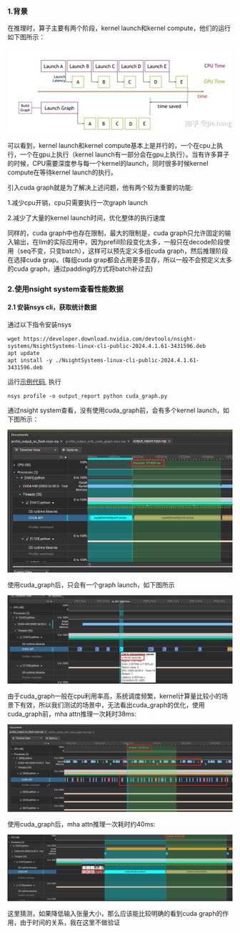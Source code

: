 ### 1.背景

在推理时，算子主要有两个阶段，kernel launch和kernel compute，他们的运行如下图所示：

![cuda_graph](./images/cuda_graph.png)

可以看到，kernel launch和kernel compute基本上是并行的，一个在cpu上执行，一个在gpu上执行（kernel launch有一部分会在gpu上执行）。当有许多算子的时候，CPU需要深度参与每一个kernel的launch，同时很多时候kernel compute在等待kernel launch的执行。

引入cuda graph就是为了解决上述问题，他有两个较为重要的功能:

1.减少cpu开销，cpu只需要执行一次graph launch

2.减少了大量的kernel launch时间，优化整体的执行速度

同样的，cuda graph中也存在限制，最大的限制是，cuda graph只允许固定的输入输出，在llm的实际应用中，因为prefill阶段变化太多，一般只在decode阶段使用（seq不变，只变batch），这样可以预先定义多组cuda graph，然后推理阶段在选择cuda grap。(每组cuda grap都会占用更多显存，所以一般不会预定义太多的cuda graph，通过padding的方式将batch补过去)

### 2.使用nsight system查看性能数据

#### 2.1 安装nsys cli，获取统计数据
通过以下指令安装nsys
```
wget https://developer.download.nvidia.com/devtools/nsight-systems/NsightSystems-linux-cli-public-2024.4.1.61-3431596.deb
apt update
apt install -y ./NsightSystems-linux-cli-public-2024.4.1.61-3431596.deb
```

运行[示例代码](./cuda_graph.py), 执行
```
nsys profile -o output_report python cuda_graph.py
```

通过nsight system查看，没有使用cuda_graph前，会有多个kernel launch，如下图所示：

![no_cuda_graph](./images/no_cuda_graph.png)

使用cuda_graph后，只会有一个graph launch，如下图所示

![cuda_graph_sample](./images/cuda_graph_sample.png)

由于cuda_graph一般在cpu利用率高，系统调度频繁，kernel计算量比较小的场景下有效，所以我们测试的场景中，无法看出cuda_graph的优化，使用cuda_graph前，mha attn推理一次耗时38ms:

![cuda_graph_no_flash](./images/cuda_graph_no_flash.png)

使用cuda_graph后，mha attn推理一次耗时约40ms:

![cuda_graph_duration](./images/cuda_graph_duration.png)

这里猜测，如果降低输入张量大小，那么应该能比较明确的看到cuda graph的作用，由于时间的关系，我在这里不做验证

